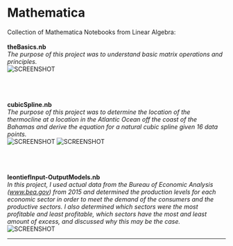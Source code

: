 # Mathematica
Collection of Mathematica Notebooks from Linear Algebra:<br><br>
<b>theBasics.nb</b><br>
<i>The purpose of this project was to understand basic matrix operations and principles.</i><br>
![SCREENSHOT](http://oi63.tinypic.com/30w1ht1.jpg)

<br><br><br>
<b>cubicSpline.nb</b><br>
<i>The purpose of this project was to determine the location of the thermocline at a location in the Atlantic Ocean off the coast of the Bahamas and derive the equation for a natural cubic spline given 16 data points.</i><br>
![SCREENSHOT](http://oi68.tinypic.com/15ety6x.jpg)
![SCREENSHOT](http://oi66.tinypic.com/16knnh5.jpg)


<br><br><br>
<b>leontiefInput-OutputModels.nb</b><br>
<i>In this project, I used actual data from the Bureau of Economic Analysis (www.bea.gov) from 2015 and determined the production levels for each economic sector in order to meet the demand of the consumers and the productive sectors. I also determined which sectors were the most profitable and least profitable, which sectors have the most and least amount of excess, and discussed why this may be the case.</i><br>
![SCREENSHOT](http://oi67.tinypic.com/w6zitf.jpg)



<hr>

